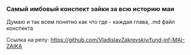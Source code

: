 ### Самый имбовый конспект зайки за всю историю маи

Думаю и так всем понятно как что где - каждая глава, .md файл конспекта

Ссылка на репу: https://github.com/VladislavZakrevskiy/fund-inf-MAI-ZAIKA
